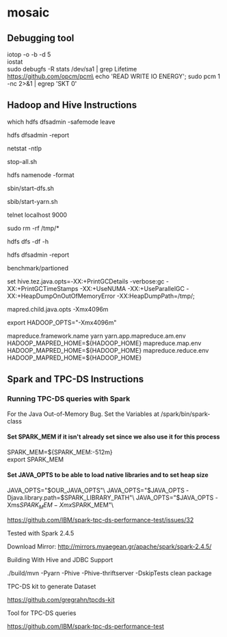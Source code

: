 # mosaic

## Debugging tool

iotop -o -b -d 5\
iostat\
sudo debugfs -R stats /dev/sa1 | grep Lifetime\
https://github.com/opcm/pcm\
echo 'READ WRITE IO ENERGY'; sudo pcm 1 -nc 2>&1 | egrep 'SKT   0'

## Hadoop and Hive Instructions

which hdfs dfsadmin -safemode leave

hdfs dfsadmin -report

netstat -ntlp

stop-all.sh

hdfs namenode -format

sbin/start-dfs.sh

sbib/start-yarn.sh

telnet localhost 9000 

sudo rm -rf /tmp/*

hdfs dfs -df -h

hdfs dfsadmin -report

benchmark/partioned

set hive.tez.java.opts=-XX:+PrintGCDetails -verbose:gc -XX:+PrintGCTimeStamps -XX:+UseNUMA -XX:+UseParallelGC -XX:+HeapDumpOnOutOfMemoryError -XX:HeapDumpPath=/tmp/;

<property>
    <name>mapred.child.java.opts</name>
    <value>-Xmx4096m</value>
</property>

export HADOOP_OPTS="-Xmx4096m"




<configuration>
    <property>
        <name>mapreduce.framework.name</name>
        <value>yarn</value>
    </property>
    <property>
        <name>yarn.app.mapreduce.am.env</name>
        <value>HADOOP_MAPRED_HOME=${HADOOP_HOME}</value>
    </property>
    <property>
        <name>mapreduce.map.env</name>
        <value>HADOOP_MAPRED_HOME=${HADOOP_HOME}</value>
    </property>
    <property>
        <name>mapreduce.reduce.env</name>
        <value>HADOOP_MAPRED_HOME=${HADOOP_HOME}</value>
    </property>
</configuration>

## Spark and TPC-DS Instructions

### Running TPC-DS queries with Spark


For the Java Out-of-Memory Bug. Set the Variables at /spark/bin/spark-class
#### Set SPARK_MEM if it isn't already set since we also use it for this process
SPARK_MEM=${SPARK_MEM:-512m}\
export SPARK_MEM

#### Set JAVA_OPTS to be able to load native libraries and to set heap size
JAVA_OPTS="$OUR_JAVA_OPTS"\
JAVA_OPTS="$JAVA_OPTS -Djava.library.path=$SPARK_LIBRARY_PATH"\
JAVA_OPTS="$JAVA_OPTS -Xms$SPARK_MEM -Xmx$SPARK_MEM"\

https://github.com/IBM/spark-tpc-ds-performance-test/issues/32

Tested with Spark 2.4.5

Download Mirror: http://mirrors.myaegean.gr/apache/spark/spark-2.4.5/

Building With Hive and JDBC Support

./build/mvn -Pyarn -Phive -Phive-thriftserver -DskipTests clean package

TPC-DS kit to generate Dataset

https://github.com/gregrahn/tpcds-kit

Tool for TPC-DS queries

https://github.com/IBM/spark-tpc-ds-performance-test



